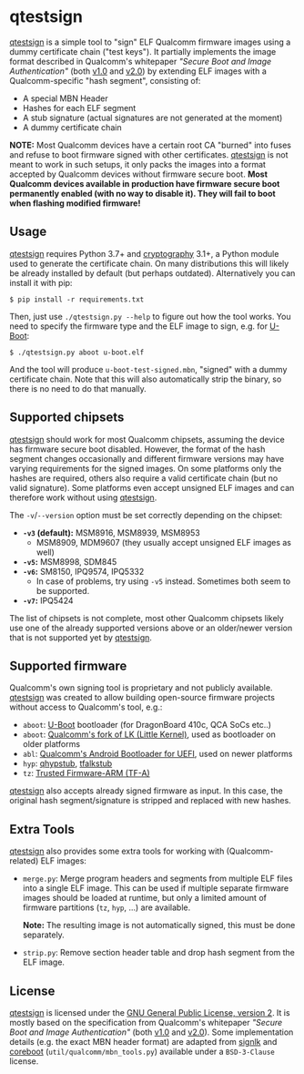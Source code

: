 # qtestsign
[qtestsign] is a simple tool to "sign" ELF Qualcomm firmware images using a dummy certificate chain ("test keys").
It partially implements the image format described in Qualcomm's whitepaper _"Secure Boot and Image Authentication"_ (both
[v1.0](https://www.qualcomm.com/media/documents/files/secure-boot-and-image-authentication-technical-overview-v1-0.pdf) and
[v2.0](https://www.qualcomm.com/media/documents/files/secure-boot-and-image-authentication-technical-overview-v2-0.pdf))
by extending ELF images with a Qualcomm-specific "hash segment", consisting of:

  - A special MBN Header
  - Hashes for each ELF segment
  - A stub signature (actual signatures are not generated at the moment)
  - A dummy certificate chain

**NOTE:** Most Qualcomm devices have a certain root CA "burned" into fuses and refuse to boot firmware
signed with other certificates. [qtestsign] is not meant to work in such setups, it only packs the images
into a format accepted by Qualcomm devices without firmware secure boot. **Most Qualcomm devices
available in production have firmware secure boot permanently enabled (with no way to disable it).
They will fail to boot when flashing modified firmware!**

## Usage
[qtestsign] requires Python 3.7+ and [cryptography] 3.1+, a Python module used to generate the certificate chain.
On many distributions this will likely be already installed by default (but perhaps outdated).
Alternatively you can install it with pip:

```
$ pip install -r requirements.txt
```

Then, just use `./qtestsign.py --help` to figure out how the tool works. You need to specify the firmware type
and the ELF image to sign, e.g. for [U-Boot]:

```
$ ./qtestsign.py aboot u-boot.elf
```

And the tool will produce `u-boot-test-signed.mbn`, "signed" with a dummy certificate chain.
Note that this will also automatically strip the binary, so there is no need to do that manually.

## Supported chipsets
[qtestsign] should work for most Qualcomm chipsets, assuming the device has firmware secure boot disabled.
However, the format of the hash segment changes occasionally and different firmware versions may have
varying requirements for the signed images. On some platforms only the hashes are required, others also
require a valid certificate chain (but no valid signature). Some platforms even accept unsigned ELF images
and can therefore work without using [qtestsign].

The `-v`/`--version` option must be set correctly depending on the chipset:

- **`-v3` (default):** MSM8916, MSM8939, MSM8953
  - MSM8909, MDM9607 (they usually accept unsigned ELF images as well)
- **`-v5`:** MSM8998, SDM845
- **`-v6`:** SM8150, IPQ9574, IPQ5332
  - In case of problems, try using `-v5` instead. Sometimes both seem to be supported.
- **`-v7`:** IPQ5424

The list of chipsets is not complete, most other Qualcomm chipsets likely use one of the already supported
versions above or an older/newer version that is not supported yet by [qtestsign].

## Supported firmware
Qualcomm's own signing tool is proprietary and not publicly available. [qtestsign] was created to allow
building open-source firmware projects without access to Qualcomm's tool, e.g.:
- `aboot`: [U-Boot] bootloader (for DragonBoard 410c, QCA SoCs etc..)
- `aboot`: [Qualcomm's fork of LK (Little Kernel)], used as bootloader on older platforms
- `abl`: [Qualcomm's Android Bootloader for UEFI], used on newer platforms
- `hyp`: [qhypstub], [tfalkstub]
- `tz`: [Trusted Firmware-ARM (TF-A)]

[qtestsign] also accepts already signed firmware as input. In this case, the original hash segment/signature
is stripped and replaced with new hashes.

## Extra Tools
[qtestsign] also provides some extra tools for working with (Qualcomm-related) ELF images:

  - `merge.py`: Merge program headers and segments from multiple ELF files into a single ELF image.
    This can be used if multiple separate firmware images should be loaded at runtime, but only
    a limited amount of firmware partitions (`tz`, `hyp`, ...) are available.

    **Note:** The resulting image is not automatically signed, this must be done separately.

 - `strip.py`: Remove section header table and drop hash segment from the ELF image.

## License
[qtestsign] is licensed under the [GNU General Public License, version 2]. It is mostly based on the specification
from Qualcomm's whitepaper _"Secure Boot and Image Authentication"_ (both
[v1.0](https://www.qualcomm.com/media/documents/files/secure-boot-and-image-authentication-technical-overview-v1-0.pdf) and
[v2.0](https://www.qualcomm.com/media/documents/files/secure-boot-and-image-authentication-technical-overview-v2-0.pdf)).
Some implementation details (e.g. the exact MBN header format) are adapted from [signlk] and [coreboot]
(`util/qualcomm/mbn_tools.py`) available under a `BSD-3-Clause` license.

[qtestsign]: https://github.com/msm8916-mainline/qtestsign
[cryptography]: https://cryptography.io
[v1.0 image format]: https://www.qualcomm.com/media/documents/files/secure-boot-and-image-authentication-technical-overview-v1-0.pdf
[DragonBoard 410c]: https://www.96boards.org/product/dragonboard410c/
[Qualcomm's fork of LK (Little Kernel)]: https://git.codelinaro.org/clo/la/kernel/lk
[Qualcomm's Android Bootloader for UEFI]: https://git.codelinaro.org/clo/la/abl/tianocore/edk2
[U-Boot]: https://u-boot.readthedocs.io/en/latest/board/qualcomm/dragonboard410c.html
[qhypstub]: https://github.com/msm8916-mainline/qhypstub
[tfalkstub]: https://github.com/msm8916-mainline/tfalkstub
[Trusted Firmware-ARM (TF-A)]: https://trustedfirmware-a.readthedocs.io/en/latest/plat/qti-msm8916.html
[GNU General Public License, version 2]: https://www.gnu.org/licenses/old-licenses/gpl-2.0.html
[signlk]: https://git.linaro.org/landing-teams/working/qualcomm/signlk.git
[coreboot]: https://coreboot.org
